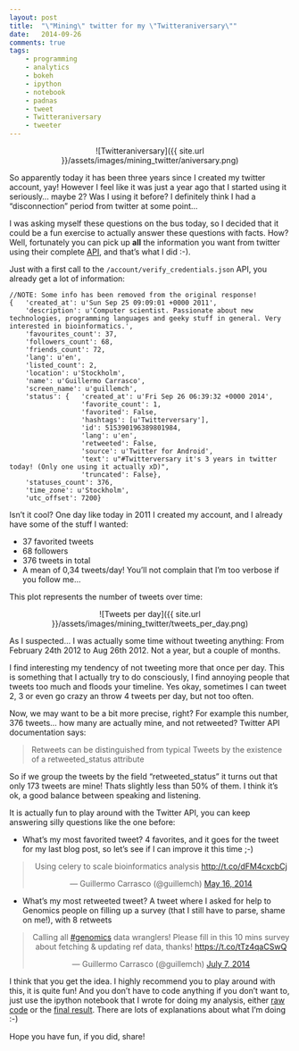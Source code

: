```yaml
---
layout: post
title:  "\"Mining\" twitter for my \"Twitteraniversary\""
date:   2014-09-26
comments: true
tags:
    - programming
    - analytics
    - bokeh
    - ipython
    - notebook
    - padnas
    - tweet
    - Twitteraniversary
    - tweeter
---
```

<center>
    ![Twitteraniversary]({{ site.url }}/assets/images/mining_twitter/aniversary.png)
</center>

So apparently today it has been three years since I created my twitter account, yay!
However I feel like it was just a year ago that I started using it seriously… maybe 2?
Was I using it before? I definitely think I had a “disconnection” period from twitter at some point…

I was asking myself these questions on the bus today, so I decided that it could be a
fun exercise to actually answer these questions with facts. How? Well, fortunately
you can pick up **all** the information you want from twitter using their complete [API][api],
and that’s what I did :-).

Just with a first call to the `/account/verify_credentials.json` API,
you already get a lot of information:

```
//NOTE: Some info has been removed from the original response!
{   'created_at': u'Sun Sep 25 09:09:01 +0000 2011',
    'description': u'Computer scientist. Passionate about new technologies, programming languages and geeky stuff in general. Very interested in bioinformatics.',
    'favourites_count': 37,
    'followers_count': 68,
    'friends_count': 72,
    'lang': u'en',
    'listed_count': 2,
    'location': u'Stockholm',
    'name': u'Guillermo Carrasco',
    'screen_name': u'guillemch',
    'status': {   'created_at': u'Fri Sep 26 06:39:32 +0000 2014',
                  'favorite_count': 1,
                  'favorited': False,
                  'hashtags': [u'Twitterversary'],
                  'id': 515390196389801984,
                  'lang': u'en',
                  'retweeted': False,
                  'source': u'Twitter for Android',
                  'text': u"#Twitterversary it's 3 years in twitter today! (Only one using it actually xD)",
                  'truncated': False},
    'statuses_count': 376,
    'time_zone': u'Stockholm',
    'utc_offset': 7200}
```

Isn’t it cool? One day like today in 2011 I created my account, and I already have some of the stuff I wanted:

* 37 favorited tweets
* 68 followers
* 376 tweets in total
* A mean of 0,34 tweets/day! You’ll not complain that I’m too verbose if you follow me…

This plot represents the number of tweets over time:

<center>
    ![Tweets per day]({{ site.url }}/assets/images/mining_twitter/tweets_per_day.png)
</center>

As I suspected… I was actually some time without tweeting anything: From February
24th 2012 to Aug 26th 2012. Not a year, but a couple of months.

I find interesting my tendency of not tweeting more that once per day. This is something
that I actually try to do consciously, I find annoying people that tweets too much
and floods your timeline. Yes okay, sometimes I can tweet 2, 3 or even go crazy an
throw 4 tweets per day, but not too often.

Now, we may want to be a bit more precise, right? For example this number, 376
tweets… how many are actually mine, and not retweeted? Twitter API documentation says:

> Retweets can be distinguished from typical Tweets by the existence of a retweeted_status attribute

So if we group the tweets by the field “retweeted_status” it turns out that only
173 tweets are mine! Thats slightly less than 50% of them. I think it’s ok, a good
balance between speaking and listening.

It is actually fun to play around with the Twitter API, you can keep answering silly
questions like the one before:

* What’s my most favorited tweet? 4 favorites, and it goes for the tweet for my
last blog post, so let’s see if I can improve it this time ;-)

<center>
<blockquote class="twitter-tweet" lang="en"><p lang="en" dir="ltr">Using celery to scale bioinformatics analysis <a href="http://t.co/dFM4cxcbCj">http://t.co/dFM4cxcbCj</a></p>&mdash; Guillermo Carrasco (@guillemch) <a href="https://twitter.com/guillemch/status/467283417076224000">May 16, 2014</a></blockquote>
<script async src="//platform.twitter.com/widgets.js" charset="utf-8"></script>
</center>

* What’s my most retweeted tweet? A tweet where I asked for help to Genomics people
on filling up a survey (that I still have to parse, shame on me!), with 8 retweets

<center>
<blockquote class="twitter-tweet" lang="en"><p lang="en" dir="ltr">Calling all <a href="https://twitter.com/hashtag/genomics?src=hash">#genomics</a> data wranglers! Please fill in this 10 mins survey about fetching &amp; updating ref data, thanks! <a href="https://t.co/tTz4qaCSwQ">https://t.co/tTz4qaCSwQ</a></p>&mdash; Guillermo Carrasco (@guillemch) <a href="https://twitter.com/guillemch/status/486172789456781312">July 7, 2014</a></blockquote>
<script async src="//platform.twitter.com/widgets.js" charset="utf-8"></script>
</center>

I think that you get the idea. I highly recommend you to play around with this,
it is quite fun! And you don’t have to code anything if you don’t want to, just
use the ipython notebook that I wrote for doing my analysis, either [raw code][code] or
the [final result][nviewer]. There are lots of explanations about what I’m doing :-)

Hope you have fun, if you did, share!


[api]: https://dev.twitter.com/overview/api
[code]: https://github.com/guillermo-carrasco/mussolblog/tree/master/mining_twitter_for_my_twitteraniversary
[nviewer]: http://nbviewer.ipython.org/github/guillermo-carrasco/mussolblog/blob/master/mining_twitter_for_my_twitteraniversary/Mining_twittew_for_my_twitteraniversary.ipynb
